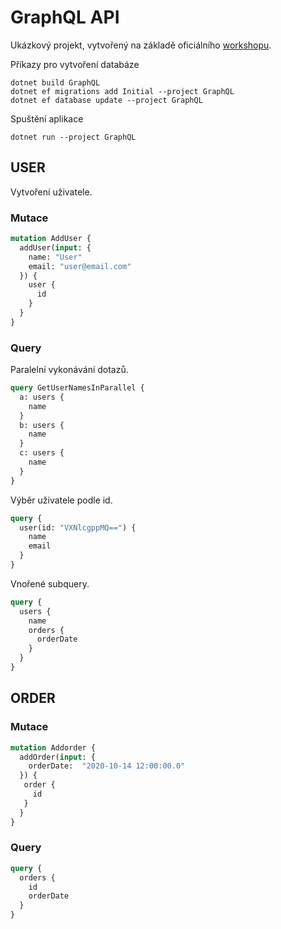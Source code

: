 
# GraphQL API

Ukázkový projekt, vytvořený na základě oficiálního [workshopu](https://github.com/ChilliCream/graphql-workshop).

Příkazy pro vytvoření databáze

```console
dotnet build GraphQL
dotnet ef migrations add Initial --project GraphQL
dotnet ef database update --project GraphQL
```

Spuštění aplikace

```console
dotnet run --project GraphQL
```

## USER

Vytvoření uživatele.

### Mutace 
```graphql
mutation AddUser {
  addUser(input: {
    name: "User"
    email: "user@email.com"
  }) {
    user {
      id
    }
  }
}
```

### Query 

Paralelní vykonávání dotazů.

```graphql
query GetUserNamesInParallel {
  a: users {
    name
  }
  b: users {
    name
  }
  c: users {
    name
  }
}
```

Výběr uživatele podle id.

```graphql
query {
  user(id: "VXNlcgppMQ==") {
    name
    email
  }
}
```

Vnořené subquery.

```graphql
query {
  users {
    name
    orders {
      orderDate
    }
  }
}
```

## ORDER 
### Mutace 

```graphql
mutation Addorder {
  addOrder(input: {
    orderDate:  "2020-10-14 12:00:00.0"
  }) {
   order {
     id
   }
  }
}

```

### Query

```graphql
query {
  orders {
    id
    orderDate
  }
}
```